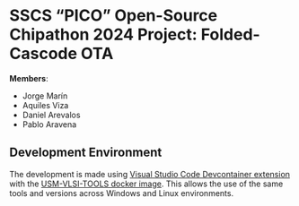 # SSCS “PICO” Open-Source Chipathon 2024 Project: Folded-Cascode OTA

**Members**:

- Jorge Marín
- Aquiles Viza
- Daniel Arevalos
- Pablo Aravena

## Development Environment

The development is made using [Visual Studio Code Devcontainer extension](https://code.visualstudio.com/docs/devcontainers/containers) with the [USM-VLSI-TOOLS docker image](https://github.com/ChipUSM/usm-vlsi-tools).
This allows the use of the same tools and versions across Windows and Linux environments.
